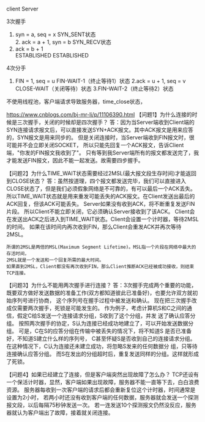 
client                          Server

3次握手
1. syn = a, seq = x
SYN_SENT状态                                
                                2. ack = a + 1, syn = b
                                SYN_RECV状态
3. ack = b + 1                     
ESTABLISHED                     ESTABLISHED

                                
4次分手
1. FIN = 1, seq = u
FIN-WAIT-1（终止等待1）状态
                                2.ack = u + 1, seq = v
                                CLOSE-WAIT（关闭等待）状态
3.FIN-WAIT-2（终止等待2）状态

不使用线程池，客户端请求导致服务器，time_close状态，


https://www.cnblogs.com/bj-mr-li/p/11106390.html
【问题1】为什么连接的时候是三次握手，关闭的时候却是四次握手？
答：因为当Server端收到Client端的SYN连接请求报文后，可以直接发送SYN+ACK报文。其中ACK报文是用来应答的，SYN报文是用来同步的。
    但是关闭连接时，当Server端收到FIN报文时，很可能并不会立即关闭SOCKET，
    所以只能先回复一个ACK报文，告诉Client端，"你发的FIN报文我收到了"。
    只有等到我Server端所有的报文都发送完了，我才能发送FIN报文，因此不能一起发送。故需要四步握手。

【问题2】为什么TIME_WAIT状态需要经过2MSL(最大报文段生存时间)才能返回到CLOSE状态？
答：虽然按道理，四个报文都发送完毕，我们可以直接进入CLOSE状态了，但是我们必须假象网络是不可靠的，有可以最后一个ACK丢失。
    所以TIME_WAIT状态就是用来重发可能丢失的ACK报文。在Client发送出最后的ACK回复，但该ACK可能丢失。
    Server如果没有收到ACK，将不断重复发送FIN片段。
    所以Client不能立即关闭，它必须确认Server接收到了该ACK。
    Client会在发送出ACK之后进入到TIME_WAIT状态。Client会设置一个计时器，等待2MSL的时间。
    如果在该时间内再次收到FIN，那么Client会重发ACK并再次等待2MSL。
    
    所谓的2MSL是两倍的MSL(Maximum Segment Lifetime)。MSL指一个片段在网络中最大的存活时间，
    2MSL就是一个发送和一个回复所需的最大时间。
    如果直到2MSL，Client都没有再次收到FIN，那么Client推断ACK已经被成功接收，则结束TCP连接。

【问题3】为什么不能用两次握手进行连接？
答：3次握手完成两个重要的功能，既要双方做好发送数据的准备工作(双方都知道彼此已准备好)，也要允许双方就初始序列号进行协商，
    这个序列号在握手过程中被发送和确认。
    现在把三次握手改成仅需要两次握手，死锁是可能发生的。
    作为例子，考虑计算机S和C之间的通信，假定C给S发送一个连接请求分组，S收到了这个分组，并发 送了确认应答分组。
    按照两次握手的协定，S认为连接已经成功地建立了，可以开始发送数据分组。
    可是，C在S的应答分组在传输中被丢失的情况下，将不知道S 是否已准备好，不知道S建立什么样的序列号，
    C甚至怀疑S是否收到自己的连接请求分组。
    在这种情况下，C认为连接还未建立成功，将忽略S发来的任何数据分 组，只等待连接确认应答分组。
    而S在发出的分组超时后，重复发送同样的分组。这样就形成了死锁。

【问题4】如果已经建立了连接，但是客户端突然出现故障了怎么办？
TCP还设有一个保活计时器，显然，客户端如果出现故障，服务器不能一直等下去，白白浪费资源。
    服务器每收到一次客户端的请求后都会重新复位这个计时器，时间通常是设置为2小时，
    若两小时还没有收到客户端的任何数据，服务器就会发送一个探测报文段，以后每隔75秒钟发送一次。
    若一连发送10个探测报文仍然没反应，服务器就认为客户端出了故障，接着就关闭连接。


